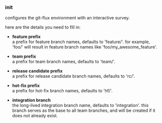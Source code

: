 
### init

configures the git-flux environment with an interactive survey.

here are the details you need to fill in:

- **feature prefix**  
  a prefix for feature branch names, defaults to 'feature/'. 
  for example, 'foo/' will result in feature branch names like 'foo/my_awesome_feature'.

- **team prefix**  
  a prefix for team branch names, defaults to 'team/'.

- **release candidate prefix**  
  a prefix for release candidate branch names, defaults to 'rc/'.

- **hot-fix prefix**  
  a prefix for hot-fix branch names, defaults to 'hf/'.

- **integration branch**  
  the long-lived integration branch name, defaults to 'integration'. 
  this branch serves as the base to all team branches, and will be created if it does not already exist.
 